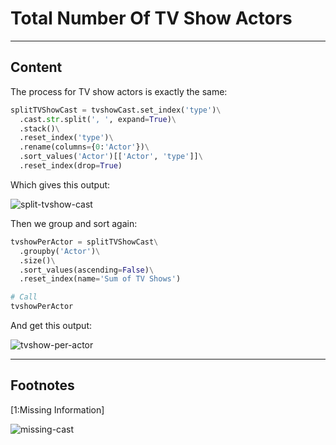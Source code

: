 ﻿---
author: Stefan-Stojanovic

type: normal

category: how to

---

# Total Number Of TV Show Actors 

---
## Content

The process for TV show actors is exactly the same:

```py
splitTVShowCast = tvshowCast.set_index('type')\
  .cast.str.split(', ', expand=True)\
  .stack()\
  .reset_index('type')\
  .rename(columns={0:'Actor'})\
  .sort_values('Actor')[['Actor', 'type']]\
  .reset_index(drop=True)
```

Which gives this output:

![split-tvshow-cast](https://img.enkipro.com/e891ee0dcd9fb02839443d84b6125c79.png)

Then we group and sort again:

```py
tvshowPerActor = splitTVShowCast\
  .groupby('Actor')\
  .size()\
  .sort_values(ascending=False)\
  .reset_index(name='Sum of TV Shows')

# Call
tvshowPerActor
```

And get this output:

![tvshow-per-actor](https://img.enkipro.com/cc41ead80e14bd00ae6342f1b49b5d8b.png)

---
## Footnotes
[1:Missing Information]

![missing-cast](https://img.enkipro.com/b382ceeb3ea3513cf9f1874b7a7e7354.png)